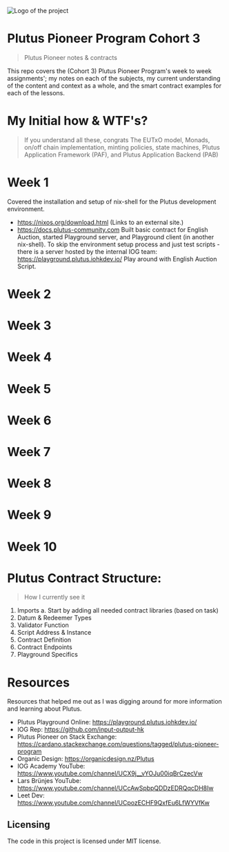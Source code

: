 ![Logo of the project](https://raw.githubusercontent.com/csharpener22/plutus-pioneer-homework/main/plutus.jpg)

# Plutus Pioneer Program Cohort 3
> Plutus Pioneer notes & contracts

This repo covers the (Cohort 3) Plutus Pioneer Program's week to week assignments'; my notes on each of the subjects, my current understanding of the content and context as a whole, and the smart contract examples for each of the lessons.

# My Initial how & WTF's?
> If you understand all these, congrats
The EUTxO model, Monads, on/off chain implementation, minting policies, state machines, Plutus Application Framework (PAF), and Plutus Application Backend (PAB)

# Week 1

Covered the installation and setup of nix-shell for the Plutus development environment.
- https://nixos.org/download.html (Links to an external site.)
- https://docs.plutus-community.com
Built basic contract for English Auction, started Playground server, and Playground client (in another nix-shell).
To skip the environment setup process and just test scripts - there is a server hosted by the internal IOG team: https://playground.plutus.iohkdev.io/
Play around with English Auction Script.

# Week 2
# Week 3
# Week 4
# Week 5
# Week 6
# Week 7
# Week 8
# Week 9
# Week 10

# Plutus Contract Structure:
> How I currently see it

1. Imports
    a. Start by adding all needed contract libraries (based on task)
2. Datum & Redeemer Types
3. Validator Function
4. Script Address & Instance
5. Contract Definition
6. Contract Endpoints
7. Playground Specifics
# Resources

Resources that helped me out as I was digging around for more information and learning about Plutus.

- Plutus Playground Online: https://playground.plutus.iohkdev.io/
- IOG Rep: https://github.com/input-output-hk
- Plutus Pioneer on Stack Exchange: https://cardano.stackexchange.com/questions/tagged/plutus-pioneer-program
- Organic Design: https://organicdesign.nz/Plutus
- IOG Academy YouTube: https://www.youtube.com/channel/UCX9j__vYOJu00iqBrCzecVw
- Lars Brünjes YouTube: https://www.youtube.com/channel/UCcAwSpbpQDDzEDRQqcDH8Iw
- Leet Dev: https://www.youtube.com/channel/UCpozECHF9QxfEu6LfWYVfKw
## Licensing

The code in this project is licensed under MIT license.